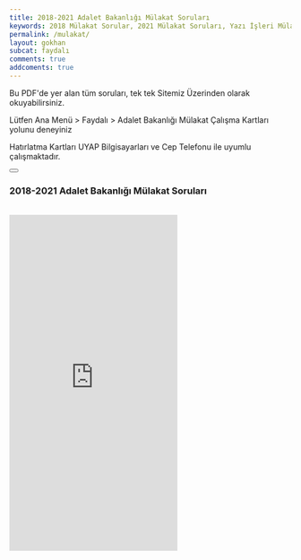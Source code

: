 ```yaml
---
title: 2018-2021 Adalet Bakanlığı Mülakat Soruları
keywords: 2018 Mülakat Sorular, 2021 Mülakat Soruları, Yazı İşleri Mülakat Soruları, Adalet Mülakat Soruları, Adalet Bakanlığı Mülakat Soruları
permalink: /mulakat/
layout: gokhan
subcat: faydalı
comments: true
addcoments: true
---
```


<div class="alert alert-success alert-dismissible fade show" role="alert">
            <p>Bu PDF'de yer alan tüm soruları, tek tek Sitemiz Üzerinden olarak okuyabilirsiniz.</p>
            <p>Lütfen Ana Menü > Faydalı > Adalet Bakanlığı Mülakat Çalışma Kartları yolunu deneyiniz</p>
            <p>Hatırlatma Kartları UYAP Bilgisayarları ve Cep Telefonu ile uyumlu çalışmaktadır.</p>            
            <button type="button" class="btn-close" data-bs-dismiss="alert" aria-label="Kapat"></button>
</div>  
<div class="card-header">
  <h3 class="card-title">2018-2021 Adalet Bakanlığı Mülakat Soruları</h3>  
  <br>     
</div>
<div class="card-body">
  <div class="mb-3">    
    <embed src="https://adliyeci.com.tr/mulakat/2018-2021-2023-adalet-bakanligi-mulakat.pdf" style="min-height: 600px;" class="w-100"
 type="application/pdf">
  </div>
</div>
